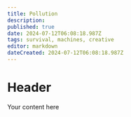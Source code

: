 ```yaml
---
title: Pollution
description: 
published: true
date: 2024-07-12T06:08:18.987Z
tags: survival, machines, creative
editor: markdown
dateCreated: 2024-07-12T06:08:18.987Z
---
```


# Header
Your content here